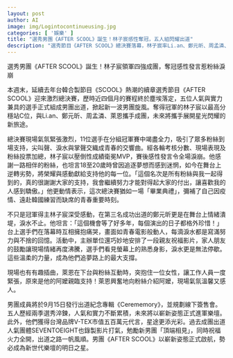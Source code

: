 ```yaml
---
layout: post
author: AI
image: img/Logintocontinueusing.jpg
categories: [ '娛樂' ]
title: "選秀男團《AFTER SCOOL》誕生！林子宸感性奪冠，五人組閃耀出道"
description: "選秀節目《AFTER SCOOL》總決賽落幕，林子宸率Li.an、鄭元昕、周孟潾、萊恩組成男團，感人場面粉絲淚崩。成員經歷激烈賽程與情感催淚，9月15日發行首張專輯《Cerememory》，勢成新生代樂壇焦點。"
---
```

選秀男團《AFTER SCOOL》誕生！林子宸領軍四強成團，奪冠感性發言惹粉絲淚崩

本週末，延續去年台韓合製節目《SCOOL》熱潮的續章選秀節目《AFTER SCOOL》迎來激烈總決賽，歷時近四個月的賽程終於塵埃落定，五位人氣與實力兼具的選手正式組成男團出道，掀起新一波男團旋風。奪得冠軍的林子宸以最高分穩站C位，與Li.an、鄭元昕、周孟潾、萊恩攜手成團，未來將攜手展開星光閃耀的新旅途。

總決賽現場氣氛緊張激烈，11位選手在分組冠軍賽中竭盡全力，吸引了眾多粉絲到場支持，尖叫聲、淚水與掌聲交織成青春的交響曲。經各輪考核分數、現場表現及粉絲投票加總，林子宸以壓倒性成績衛冕MVP，賽後感性發言令全場淚崩。他感謝一路相伴的粉絲，也坦言18至20歲時曾因追逐夢想而感到迷惘，如今在舞台上逆轉劣勢，將榮耀與感動獻給支持他的每一位。「這個名次是所有粉絲與我一起得到的，真的很謝謝大家的支持，我會繼續努力才能對得起大家的付出，讓喜歡我的人感到驕傲。」他更動情表示，這次總決賽猶如一場「畢業典禮」，彌補了自己因疫情、遠赴韓國練習而缺席的青春重要時刻。

不只是冠軍得主林子宸深受感動，在第三名成功出道的鄭元昕更是在舞台上情緒潰堤，淚水不止。他坦言：「這個機會等了好多年，每個演出的日子都格外珍惜！」台上選手們在落幕時互相擁抱痛哭，畫面如青春電影般動人，每滴淚水都是寫滿努力與不捨的回憶。活動中，主辦單位還巧妙地安排了一段親友祝福影片，家人朋友的鼓勵讓現場情緒再度沸騰，選手們看見螢幕上的熟悉身影，淚水更是無法停歇。這些溫柔的力量，成為他們追夢路上的最大支撐。

現場也有有趣插曲，萊恩在下台與粉絲互動時，突抱住一位女性，讓工作人員一度緊張，原來是他的阿嬤親臨支持！萊恩興奮地向粉絲介紹阿嬤，現場氣氛溫馨又感人。

男團成員將於9月15日發行出道紀念專輯《Cerememory》，並規劃線下簽售會。五人歷經兩季選秀淬鍊，人氣和實力不斷累積，未來將以嶄新姿態正式進軍樂壇。此外，他們獲得台灣品牌V-TEX市值五百萬元代言，星途更添光彩。過去成團出道人氣團體SEVENTOEIGHT也錄製影片打氣，勉勵新男團「頂端相見」，同時祝福火力全開，出道之路一帆風順。男團《AFTER SCOOL》以嶄新姿態正式啟航，勢必成為新世代樂壇的明日之星。